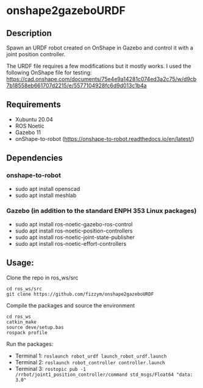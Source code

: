 # onshape2gazeboURDF

## Description
Spawn an URDF robot created on OnShape in Gazebo and control it with a joint position controller.

The URDF file requires a few modifications but it mostly works. I used the following OnShape file for testing:
https://cad.onshape.com/documents/75e4e9a14281c074ed3a2c75/w/d9cb7b18558eb661707d2215/e/5577104928fc6d9d013c1b4a

## Requirements
* Xubuntu 20.04
* ROS Noetic
* Gazebo 11
* onShape-to-robot (https://onshape-to-robot.readthedocs.io/en/latest/)

## Dependencies
### onshape-to-robot
* sudo apt install openscad
* sudo apt install meshlab

### Gazebo (in addition to the standard ENPH 353 Linux packages)
* sudo apt install ros-noetic-gazebo-ros-control
* sudo apt install ros-noetic-position-controllers
* sudo apt install ros-noetic-joint-state-publisher
* sudo apt install ros-noetic-effort-controllers

## Usage:

Clone the repo in ros_ws/src
```
cd ros_ws/src
git clone https://github.com/fizzym/onshape2gazeboURDF
```

Compile the packages and source the environment
```
cd ros_ws
catkin_make
source deve/setup.bas
rospack profile
```

Run the packages:
* Terminal 1: ```roslaunch robot_urdf launch_robot_urdf.launch```
* Terminal 2: ```roslaunch robot_controller controller.launch```
* Terminal 3: ```rostopic pub -1 /rrbot/joint1_position_controller/command std_msgs/Float64 "data: 3.0"```
